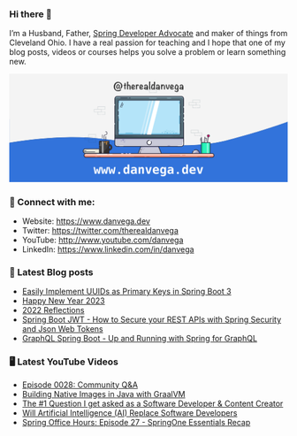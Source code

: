 ### Hi there 👋

I’m a Husband, Father, [Spring Developer Advocate](https://tanzu.vmware.com/developer/advocates/) and maker of things from Cleveland Ohio. I have a real passion for teaching and I hope that one of my blog posts, videos or courses helps you solve a problem or learn something new.

![Profile Header](./github_profile_header.png)

### 🤝 Connect with me:

- Website: https://www.danvega.dev
- Twitter: https://twitter.com/therealdanvega
- YouTube: http://www.youtube.com/danvega
- LinkedIn: https://www.linkedin.com/in/danvega

### 📝 Latest Blog posts

<!-- BLOG-POST-LIST:START -->
- [Easily Implement UUIDs as Primary Keys in Spring Boot 3](https://www.danvega.dev/blog/2023/01/27/jakarta-ee-10-uuid)
- [Happy New Year 2023](https://www.danvega.dev/blog/2023/01/01/happy-new-year-2023)
- [2022 Reflections](https://www.danvega.dev/blog/2022/12/29/2022-reflections)
- [Spring Boot JWT - How to Secure your REST APIs with Spring Security and Json Web Tokens](https://www.danvega.dev/blog/2022/09/06/spring-security-jwt)
- [GraphQL Spring Boot - Up and Running with Spring for GraphQL](https://www.danvega.dev/blog/2022/05/17/spring-for-graphql)
<!-- BLOG-POST-LIST:END -->

### 🖥 Latest YouTube Videos

<!-- YOUTUBE:START -->
- [Episode 0028: Community Q&amp;A](https://www.youtube.com/watch?v=iX8bMlR8Nsw)
- [Building Native Images in Java with GraalVM](https://www.youtube.com/watch?v=Rk4zfvVvRks)
- [The #1 Question I get asked as a Software Developer &amp; Content Creator](https://www.youtube.com/watch?v=g78is10FjF0)
- [Will Artificial Intelligence &lpar;AI&rpar; Replace Software Developers](https://www.youtube.com/watch?v=m3MkJQ_Hn0k)
- [Spring Office Hours: Episode 27 - SpringOne Essentials Recap](https://www.youtube.com/watch?v=yUj0hw50R9k)
<!-- YOUTUBE:END -->

